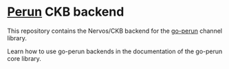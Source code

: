 # [Perun](https://perun.network/) CKB backend

This repository contains the Nervos/CKB backend for the [go-perun](https://github.com/perun-network/go-perun) channel library.

Learn how to use go-perun backends in the documentation of the go-perun core library.